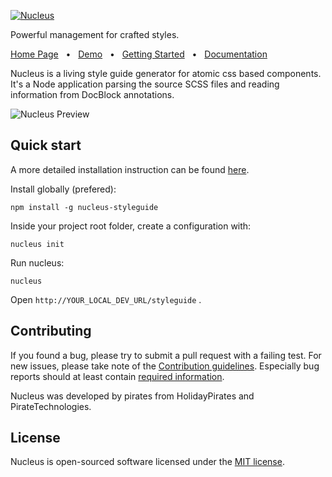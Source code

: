 [![Nucleus](https://holidaypirates.github.io/nucleus/images/git-header.png)](https://holidaypirates.github.io/nucleus/demo/index.html)

Powerful management for crafted styles.

[Home Page](https://holidaypirates.github.com/nucleus/index.html) &nbsp; &bull; &nbsp;
[Demo](https://holidaypirates.github.com/nucleus/demo/index.html) &nbsp; &bull; &nbsp;
[Getting Started](https://holidaypirates.github.com/nucleus/getting-started.html) &nbsp; &bull; &nbsp;
[Documentation](https://holidaypirates.github.com/nucleus/annotation-reference.html)

Nucleus is a living style guide generator for atomic css based components. It's a Node application parsing the source SCSS files and reading information from DocBlock annotations.

![Nucleus Preview](https://holidaypirates.github.io/nucleus/images/git-teaser.png)

## Quick start

A more detailed installation instruction can be found [here](https://holidaypirates.github.com/nucleus/installation.html).

Install globally (prefered):

```
npm install -g nucleus-styleguide
```

Inside your project root folder, create a configuration with:

```
nucleus init
```

Run nucleus:

```
nucleus
```

Open ```http://YOUR_LOCAL_DEV_URL/styleguide``` .

## Contributing

If you found a bug, please try to submit a pull request with a failing test. For new issues, please take note of the [Contribution guidelines](https://github.com/holidaypirates/nucleus/blob/master/CONTRIBUTING.md). Especially bug reports should at least contain [required information](https://github.com/holidaypirates/nucleus/blob/master/CONTRIBUTING.md).

Nucleus was developed by pirates from HolidayPirates and PirateTechnologies.

## License

Nucleus is open-sourced software licensed under the [MIT license](http://opensource.org/licenses/MIT).
